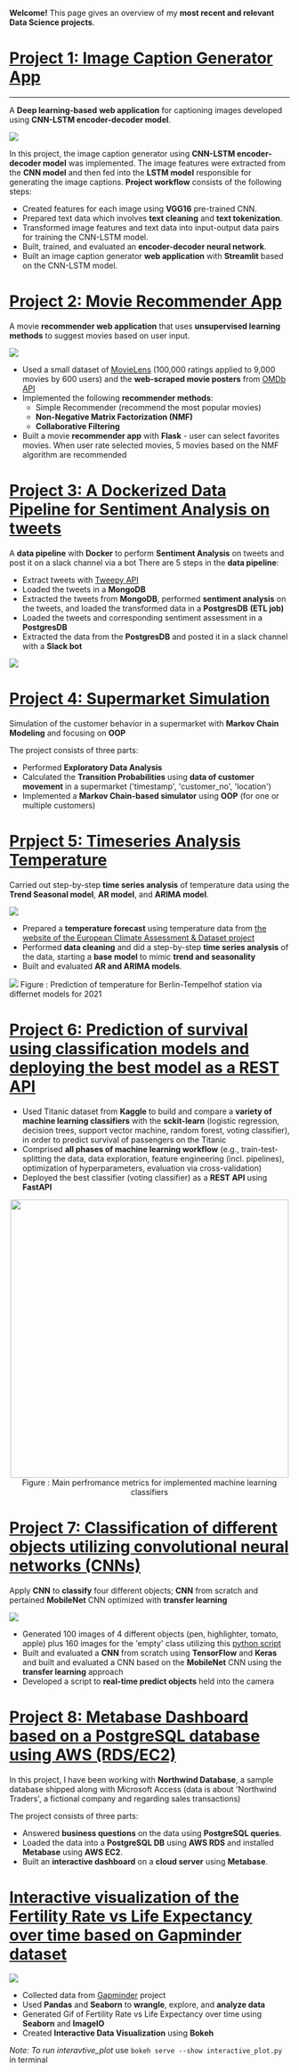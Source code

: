 **Welcome!** This page gives an overview of my **most recent and relevant Data Science projects**.

# [Project 1: Image Caption Generator App](https://github.com/miladbehrooz/Image_Caption_Generator) 
----
A **Deep learning-based** **web application** for captioning images developed using **CNN-LSTM encoder-decoder model**.

![](images/img-cap-demo.gif)

In this project, the image caption generator using **CNN-LSTM encoder-decoder model** was implemented. The image features were extracted from the **CNN model** and then fed into the **LSTM model** responsible for generating the image captions. **Project workflow** consists of the following steps:

- Created features for each image using **VGG16** pre-trained CNN.
- Prepared text data which involves **text cleaning** and **text tokenization**.
- Transformed image features and text data into input-output data pairs for training the CNN-LSTM model.
- Built, trained, and evaluated an **encoder-decoder neural network**.
- Built an image caption generator **web application** with **Streamlit** based on the CNN-LSTM model.

# [Project 2: Movie Recommender App](https://github.com/miladbehrooz/Movie_Recommender)
A movie **recommender web application** that uses **unsupervised learning methods** to suggest movies based on user input.

![](images/movie-rec-demo.gif)
- Used a small dataset of [MovieLens](https://grouplens.org/datasets/movielens/) (100,000 ratings applied to 9,000 movies by 600 users) and the **web-scraped movie posters** from [OMDb API](http://www.omdbapi.com/)
- Implemented the following **recommender methods**:
  - Simple Recommender (recommend the most popular movies)
  - **Non-Negative Matrix Factorization (NMF)**
  - **Collaborative Filtering**
- Built a movie **recommender app** with **Flask** - user can select favorites movies. When user rate selected movies, 5 movies based on the NMF algorithm  are recommended 

# [Project 3: A Dockerized Data Pipeline for Sentiment Analysis on tweets](https://github.com/miladbehrooz/Dockerized_Data_Pipeline)
A **data pipeline** with **Docker** to perform **Sentiment Analysis** on tweets and post it on a slack channel via a bot
There are 5 steps in the **data pipeline**:
- Extract tweets with [Tweepy API](https://docs.tweepy.org/en/stable/index.html) 
- Loaded the tweets in a **MongoDB**
- Extracted the tweets from **MongoDB**, performed **sentiment analysis** on the tweets, and loaded the transformed data in a **PostgresDB** **(ETL job)**
- Loaded the tweets and corresponding sentiment assessment in a **PostgresDB**
- Extracted the data from the **PostgresDB** and posted it in a slack channel with a **Slack bot**

![](images/docker-workflow.jpg)

# [Project 4: Supermarket Simulation](https://github.com/miladbehrooz/Supermarket_Simulation)
Simulation of the customer behavior in a supermarket with **Markov Chain Modeling** and focusing on **OOP**

The project consists of three parts:
- Performed **Exploratory Data Analysis**
- Calculated the **Transition Probabilities** using **data of customer movement** in a supermarket ('timestamp', 'customer_no', 'location')
- Implemented a **Markov Chain-based simulator** using **OOP** (for one or multiple customers)

# [Prpject 5: Timeseries Analysis Temperature](https://github.com/miladbehrooz/Timeseries_Analysis_Temperature)
Carried out step-by-step **time series analysis** of temperature data using the **Trend Seasonal model**, **AR model**, and **ARIMA model**.

![](images/temp.gif)

- Prepared a **temperature forecast** using temperature data from [the website of the European Climate Assessment & Dataset project](https://www.ecad.eu/)
- Performed **data cleaning** and did a step-by-step **time series analysis** of the data, starting a **base model** to mimic **trend and seasonality**
- Built and evaluated  **AR and ARIMA models**.

![](images/prediction_2021.png)
Figure : Prediction of temperature for Berlin-Tempelhof station via differnet models for 2021

# [Project 6: Prediction of survival using classification models and deploying the best model as a REST API](https://github.com/miladbehrooz/Classification_Titanic_Data)

- Used Titanic dataset from **Kaggle** to build and compare a **variety of machine learning classifiers** with the **sckit-learn** (logistic regression, decision trees, support vector machine, random forest, voting classifier), in order to predict survival of passengers on the Titanic
- Comprised **all phases of machine learning workflow** (e.g., train-test-splitting the data, data exploration, feature engineering (incl. pipelines), optimization of hyperparameters, evaluation via cross-validation)
- Deployed the best classifier (voting classifier) as a **REST API** using **FastAPI**
 <center>
 <img src="./images/classification-titanic.png" height="500" /><br>
 Figure : Main perfromance metrics for implemented machine learning classifiers
 </center>

# [Project 7: Classification of different objects utilizing convolutional neural networks (CNNs)](https://github.com/miladbehrooz/CNN_Object_Classifier)
Apply **CNN** to **classify** four different objects; **CNN** from scratch and pertained **MobileNet** CNN optimized with **transfer learning**

![](images/object-classifier.png)

- Generated  100 images of 4 different objects (pen, highlighter, tomato, apple) plus 160 images for the 'empty' class utilizing this [python script](https://github.com/bonartm/imageclassifier)
- Built and evaluated a **CNN** from scratch using **TensorFlow** and **Keras** and built and evaluated a CNN based on the **MobileNet** CNN using the **transfer learning** approach
- Developed a script to **real-time predict objects** held into the camera



# [Project 8: Metabase Dashboard based on a PostgreSQL database using AWS (RDS/EC2)](https://github.com/miladbehrooz/PSQL_Dashboard_AWS)
In this project, I have been working with **Northwind Database**, a sample database shipped along with Microsoft Access (data is about 'Northwind Traders', a fictional company and regarding sales transactions)

The project consists of three parts:

- Answered **business questions** on the data using **PostgreSQL queries**.
- Loaded the data into a **PostgreSQL DB** using **AWS RDS** and installed **Metabase** using **AWS EC2**.
- Built an **interactive dashboard** on a **cloud server** using **Metabase**.

# [Interactive visualization of the Fertility Rate vs Life Expectancy over time based on Gapminder dataset](https://github.com/miladbehrooz/Gapminder_Data_Analysis)
![](images/gapminder-demo.gif)

- Collected data from [Gapminder](https://www.gapminder.org/data/) project
- Used **Pandas** and **Seaborn** to **wrangle**, explore, and **analyze data**
- Generated Gif of Fertility Rate vs Life Expectancy over time using **Seaborn** and **ImageIO**
- Created **Interactive Data Visualization** using **Bokeh**

*Note: To run interavtive_plot* use ```bokeh serve --show interactive_plot.py ``` in terminal


